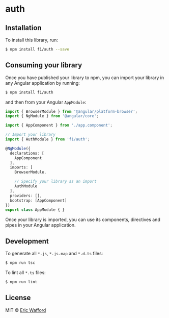 # auth

## Installation

To install this library, run:

```bash
$ npm install f1/auth --save
```

## Consuming your library

Once you have published your library to npm, you can import your library in any Angular application by running:

```bash
$ npm install f1/auth
```

and then from your Angular `AppModule`:

```typescript
import { BrowserModule } from '@angular/platform-browser';
import { NgModule } from '@angular/core';

import { AppComponent } from './app.component';

// Import your library
import { AuthModule } from 'f1/auth';

@NgModule({
  declarations: [
    AppComponent
  ],
  imports: [
    BrowserModule,

    // Specify your library as an import
    AuthModule
  ],
  providers: [],
  bootstrap: [AppComponent]
})
export class AppModule { }
```

Once your library is imported, you can use its components, directives and pipes in your Angular application.

## Development

To generate all `*.js`, `*.js.map` and `*.d.ts` files:

```bash
$ npm run tsc
```

To lint all `*.ts` files:

```bash
$ npm run lint
```

## License

MIT © [Eric Wafford](mailto:eric.wafford@fellowshipone.com)

